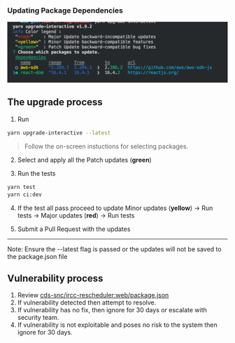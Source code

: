 ### Updating Package Dependencies

![upgrade-interactive screenshot](upgrade-packages.png)

## The upgrade process

1. Run

```bash
yarn upgrade-interactive --latest
```

> Follow the on-screen instuctions for selecting packages.

2. Select and apply all the Patch updates (**green**)

3. Run the tests

```bash
yarn test
yarn ci:dev
```

4. If the test all pass proceed to update Minor updates (**yellow**) -> Run tests -> Major updates (**red**) -> Run tests

5. Submit a Pull Request with the updates

<hr>

Note: Ensure the --latest flag is passed or the updates will not be saved to the package.json file

## Vulnerability process

1. Review [cds-snc/ircc-rescheduler:web/package.json](https://app.snyk.io/org/cds-snc/project/c460a004-28e3-4600-96a3-593e82247cce/)
2. If vulnerability detected then attempt to resolve.
3. If vulnerability has no fix, then ignore for 30 days or escalate with security team.
4. If vulnerability is not exploitable and poses no risk to the system then ignore for 30 days.